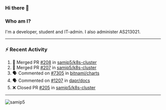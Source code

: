 ### Hi there 👋

### Who am I?
I'm a developer, student and IT-admin. I also administer AS213021.

---
### :zap: Recent Activity
<!--START_SECTION:activity-->
1. 🎉 Merged PR [#208](https://github.com/samip5/k8s-cluster/pull/208) in [samip5/k8s-cluster](https://github.com/samip5/k8s-cluster)
2. 🎉 Merged PR [#207](https://github.com/samip5/k8s-cluster/pull/207) in [samip5/k8s-cluster](https://github.com/samip5/k8s-cluster)
3. 🗣 Commented on [#7305](https://github.com/bitnami/charts/issues/7305) in [bitnami/charts](https://github.com/bitnami/charts)
4. 🗣 Commented on [#1207](https://github.com/dapr/docs/issues/1207) in [dapr/docs](https://github.com/dapr/docs)
5. ❌ Closed PR [#205](https://github.com/samip5/k8s-cluster/pull/205) in [samip5/k8s-cluster](https://github.com/samip5/k8s-cluster)
<!--END_SECTION:activity-->
---

<img align="center" src="https://github-readme-stats.vercel.app/api?username=samip5&show_icons=true" alt="samip5" />

